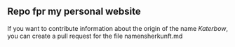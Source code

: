 ## Repo fpr my personal website

If you want to contribute information about the origin of the name *Katerbow*, you can create a pull request for the file namensherkunft.md
